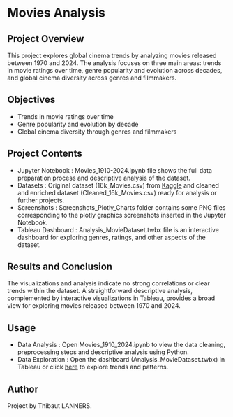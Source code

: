# Movies Analysis

## Project Overview
This project explores global cinema trends by analyzing movies released between 1970 and 2024. The analysis focuses on three main areas: trends in movie ratings over time, genre popularity and evolution across decades, and global cinema diversity across genres and filmmakers.

## Objectives
- Trends in movie ratings over time
- Genre popularity and evolution by decade
- Global cinema diversity through genres and filmmakers

## Project Contents
- Jupyter Notebook : Movies_1910-2024.ipynb file shows the full data preparation process and descriptive analysis of the dataset.
- Datasets : Original dataset (16k_Movies.csv) from [Kaggle](https://www.kaggle.com/datasets/kashifsahil/16000-movies-1910-2024-metacritic) and cleaned and enriched dataset (Cleaned_16k_Movies.csv) ready for analysis or further projects.
- Screenshots : Screenshots_Plotly_Charts folder contains some PNG files corresponding to the plotly graphics screenshots inserted in the Jupyter Notebook.
- Tableau Dashboard : Analysis_MovieDataset.twbx file is an interactive dashboard for exploring genres, ratings, and other aspects of the dataset.

## Results and Conclusion
The visualizations and analysis indicate no strong correlations or clear trends within the dataset. A straightforward descriptive analysis, complemented by interactive visualizations in Tableau, provides a broad view for exploring movies released between 1970 and 2024.

## Usage 
- Data Analysis : Open Movies_1910_2024.ipynb to view the data cleaning, preprocessing steps and descriptive analysis using Python.
- Data Exploration : Open the dashboard (Analysis_MovieDataset.twbx) in Tableau or click [here](https://public.tableau.com/shared/6CJJQQP8N?:display_count=n&:origin=viz_share_link) to explore trends and patterns.

## Author
Project by Thibaut LANNERS.

